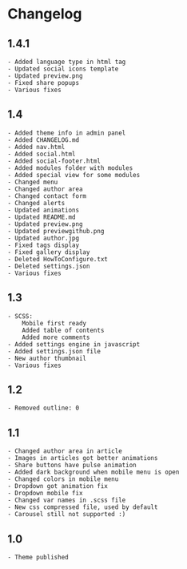 # Changelog

## 1.4.1
    - Added language type in html tag
    - Updated social icons template
    - Updated preview.png
    - Fixed share popups
    - Various fixes

## 1.4
    - Added theme info in admin panel
    - Added CHANGELOG.md
    - Added nav.html
    - Added social.html
    - Added social-footer.html
    - Added modules folder with modules
    - Added special view for some modules
    - Changed menu
    - Changed author area
    - Changed contact form
    - Changed alerts
    - Updated animations
    - Updated README.md 
    - Updated preview.png
    - Updated previewgithub.png
    - Updated author.jpg
    - Fixed tags display
    - Fixed gallery display
    - Deleted HowToConfigure.txt
    - Deleted settings.json
    - Various fixes

## 1.3 
    - SCSS: 
        Mobile first ready
        Added table of contents
        Added more comments
    - Added settings engine in javascript
    - Added settings.json file
    - New author thumbnail
    - Various fixes

## 1.2
    - Removed outline: 0

## 1.1
    - Changed author area in article
    - Images in articles got better animations 
    - Share buttons have pulse animation  
    - Added dark background when mobile menu is open
    - Changed colors in mobile menu
    - Dropdown got animation fix 
    - Dropdown mobile fix
    - Changed var names in .scss file
    - New css compressed file, used by default
    - Carousel still not supported :)

## 1.0 
    - Theme published